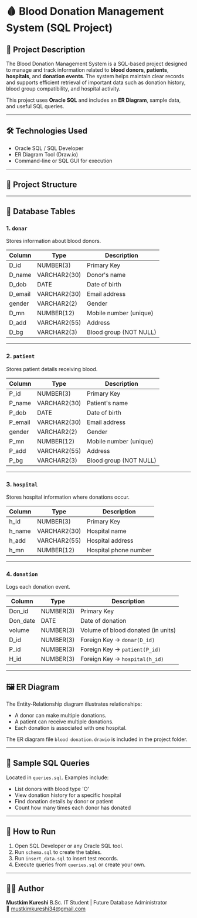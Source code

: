 # 🩸 Blood Donation Management System (SQL Project)

## 📌 Project Description
The Blood Donation Management System is a SQL-based project designed to manage and track information related to **blood donors**, **patients**, **hospitals**, and **donation events**. The system helps maintain clear records and supports efficient retrieval of important data such as donation history, blood group compatibility, and hospital activity.

This project uses **Oracle SQL** and includes an **ER Diagram**, sample data, and useful SQL queries.

---

## 🛠️ Technologies Used
- Oracle SQL / SQL Developer
- ER Diagram Tool (Draw.io)
- Command-line or SQL GUI for execution

---

## 📁 Project Structure


---

## 🧩 Database Tables

### 1. `donar`
Stores information about blood donors.

| Column   | Type         | Description               |
|----------|--------------|---------------------------|
| D_id     | NUMBER(3)    | Primary Key               |
| D_name   | VARCHAR2(30) | Donor's name              |
| D_dob    | DATE         | Date of birth             |
| D_email  | VARCHAR2(30) | Email address             |
| gender   | VARCHAR2(2)  | Gender                    |
| D_mn     | NUMBER(12)   | Mobile number (unique)    |
| D_add    | VARCHAR2(55) | Address                   |
| D_bg     | VARCHAR2(3)  | Blood group (NOT NULL)    |

---

### 2. `patient`
Stores patient details receiving blood.

| Column   | Type         | Description               |
|----------|--------------|---------------------------|
| P_id     | NUMBER(3)    | Primary Key               |
| P_name   | VARCHAR2(30) | Patient's name            |
| P_dob    | DATE         | Date of birth             |
| P_email  | VARCHAR2(30) | Email address             |
| gender   | VARCHAR2(2)  | Gender                    |
| P_mn     | NUMBER(12)   | Mobile number (unique)    |
| P_add    | VARCHAR2(55) | Address                   |
| P_bg     | VARCHAR2(3)  | Blood group (NOT NULL)    |

---

### 3. `hospital`
Stores hospital information where donations occur.

| Column   | Type         | Description            |
|----------|--------------|------------------------|
| h_id     | NUMBER(3)    | Primary Key            |
| h_name   | VARCHAR2(30) | Hospital name          |
| h_add    | VARCHAR2(55) | Hospital address       |
| h_mn     | NUMBER(12)   | Hospital phone number  |

---

### 4. `donation`
Logs each donation event.

| Column     | Type         | Description                            |
|------------|--------------|----------------------------------------|
| Don_id     | NUMBER(3)    | Primary Key                            |
| Don_date   | DATE         | Date of donation                       |
| volume     | NUMBER(3)    | Volume of blood donated (in units)     |
| D_id       | NUMBER(3)    | Foreign Key → `donar(D_id)`            |
| P_id       | NUMBER(3)    | Foreign Key → `patient(P_id)`          |
| H_id       | NUMBER(3)    | Foreign Key → `hospital(h_id)`         |

---

## 🖼️ ER Diagram
The Entity-Relationship diagram illustrates relationships:
- A donor can make multiple donations.
- A patient can receive multiple donations.
- Each donation is associated with one hospital.

The ER diagram file `blood donation.drawio` is included in the project folder.

---

## 🧪 Sample SQL Queries
Located in `queries.sql`. Examples include:
- List donors with blood type 'O'
- View donation history for a specific hospital
- Find donation details by donor or patient
- Count how many times each donor has donated

---

## 📜 How to Run

1. Open SQL Developer or any Oracle SQL tool.
2. Run `schema.sql` to create the tables.
3. Run `insert_data.sql` to insert test records.
4. Execute queries from `queries.sql` or create your own.

---

## 👨‍💻 Author

**Mustkim Kureshi** 
B.Sc. IT Student | Future Database Administrator  
📧 mustkimkureshi34@gmail.com  


